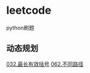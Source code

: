 # leetcode 
python刷题  
## 动态规划  
[032.最长有效括号](https://github.com/sjtupig/leetcode/blob/master/032.%20%E6%9C%80%E9%95%BF%E6%9C%89%E6%95%88%E6%8B%AC%E5%8F%B7.py)
[062.不同路径](https://github.com/sjtupig/leetcode/blob/master/062.%20%E4%B8%8D%E5%90%8C%E8%B7%AF%E5%BE%84.py)
